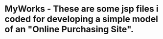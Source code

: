 # MyWorks - These are some jsp files i coded for developing a simple model of an "Online Purchasing Site".
